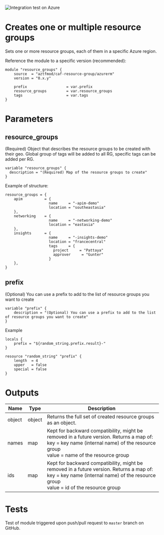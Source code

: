 ![Integration test on Azure](https://github.com/aztfmod/terraform-azurerm-caf-resource-group/workflows/Integration%20test%20on%20Azure/badge.svg?branch=master)
# Creates one or multiple resource groups
Sets one or more resource groups, each of them in a specific Azure region.

Reference the module to a specific version (recommended):
```hcl
module "resource_groups" {
    source  = "aztfmod/caf-resource-group/azurerm"
    version = "0.x.y"
    
    prefix                  = var.prefix
    resource_groups         = var.resource_groups
    tags                    = var.tags
}
```

# Parameters

## resource_groups
(Required) Object that describes the resource groups to be created with their geo. 
Global group of tags will be added to all RG, specific tags can be added per RG.

```hcl
variable "resource_groups" {
  description = "(Required) Map of the resource groups to create"
}
```

Example of structure: 
```hcl
resource_groups = {
    apim          = { 
                    name     = "-apim-demo"
                    location = "southeastasia" 
    },
    networking    = {    
                    name     = "-networking-demo"
                    location = "eastasia" 
    },
    insights      = { 
                    name     = "-insights-demo"
                    location = "francecentral" 
                    tags     = {
                      project     = "Pattaya"
                      approver     = "Gunter"
                    }   
    },
}
```

## prefix
(Optional) You can use a prefix to add to the list of resource groups you want to create
```hcl
variable "prefix" {
    description = "(Optional) You can use a prefix to add to the list of resource groups you want to create"
}
```
Example
```hcl
locals {
    prefix = "${random_string.prefix.result}-"
}

resource "random_string" "prefix" {
    length  = 4
    upper   = false
    special = false
}
```

# Outputs
| Name | Type | Description | 
| -- | -- | -- | 
| object | object | Returns the full set of created resource groups as an object. |
| names | map | Kept for backward compatibility, might be removed in a future version. Returns a map of: <br> key   = key name (internal name) of the resource group <br> value = name of the resource group |
| ids | map | Kept for backward compatibility, might be removed in a future version. Returns a map of: <br> key   = key name (internal name) of the resource group <br> value = id of the resource group

# Tests

Test of module triggered upon push/pull request to ```master``` branch on GitHub.